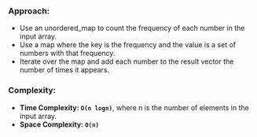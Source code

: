 ### Approach:
- Use an unordered_map to count the frequency of each number in the input array.
- Use a map where the key is the frequency and the value is a set of numbers with that frequency.
- Iterate over the map and add each number to the result vector the number of times it appears.
​
### Complexity:
- **Time Complexity: `O(n logn)`**, where n is the number of elements in the input array.
- **Space Complexity: `O(n)`**